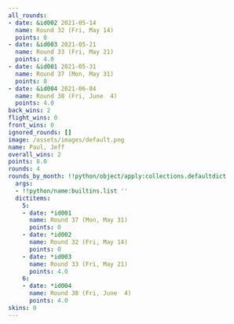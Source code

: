 ```yaml
---
all_rounds:
- date: &id002 2021-05-14
  name: Round 32 (Fri, May 14)
  points: 0
- date: &id003 2021-05-21
  name: Round 33 (Fri, May 21)
  points: 4.0
- date: &id001 2021-05-31
  name: Round 37 (Mon, May 31)
  points: 0
- date: &id004 2021-06-04
  name: Round 38 (Fri, June  4)
  points: 4.0
back_wins: 2
flight_wins: 0
front_wins: 0
ignored_rounds: []
image: /assets/images/default.png
name: Paul, Jeff
overall_wins: 2
points: 8.0
rounds: 4
rounds_by_month: !!python/object/apply:collections.defaultdict
  args:
  - !!python/name:builtins.list ''
  dictitems:
    5:
    - date: *id001
      name: Round 37 (Mon, May 31)
      points: 0
    - date: *id002
      name: Round 32 (Fri, May 14)
      points: 0
    - date: *id003
      name: Round 33 (Fri, May 21)
      points: 4.0
    6:
    - date: *id004
      name: Round 38 (Fri, June  4)
      points: 4.0
skins: 0
---
```

